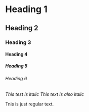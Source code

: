 # Heading 1
## Heading 2 
### Heading 3
#### Heading 4
##### Heading 5
###### Heading 6

*This test is italic*
_This text is also italic_

Tnis is just regular text.
